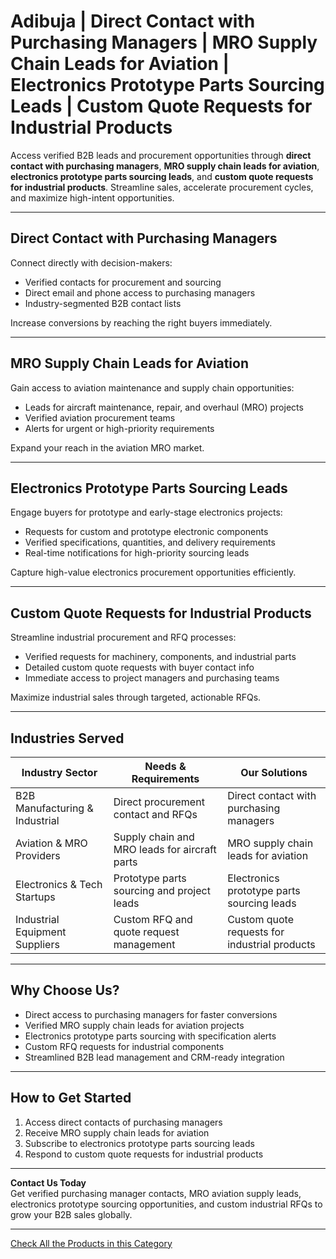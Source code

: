 # Adibuja | Direct Contact with Purchasing Managers | MRO Supply Chain Leads for Aviation | Electronics Prototype Parts Sourcing Leads | Custom Quote Requests for Industrial Products

Access verified B2B leads and procurement opportunities through **direct contact with purchasing managers**, **MRO supply chain leads for aviation**, **electronics prototype parts sourcing leads**, and **custom quote requests for industrial products**. Streamline sales, accelerate procurement cycles, and maximize high-intent opportunities.

---

## Direct Contact with Purchasing Managers

Connect directly with decision-makers:

- Verified contacts for procurement and sourcing  
- Direct email and phone access to purchasing managers  
- Industry-segmented B2B contact lists  

Increase conversions by reaching the right buyers immediately.

---

## MRO Supply Chain Leads for Aviation

Gain access to aviation maintenance and supply chain opportunities:

- Leads for aircraft maintenance, repair, and overhaul (MRO) projects  
- Verified aviation procurement teams  
- Alerts for urgent or high-priority requirements  

Expand your reach in the aviation MRO market.

---

## Electronics Prototype Parts Sourcing Leads

Engage buyers for prototype and early-stage electronics projects:

- Requests for custom and prototype electronic components  
- Verified specifications, quantities, and delivery requirements  
- Real-time notifications for high-priority sourcing leads  

Capture high-value electronics procurement opportunities efficiently.

---

## Custom Quote Requests for Industrial Products

Streamline industrial procurement and RFQ processes:

- Verified requests for machinery, components, and industrial parts  
- Detailed custom quote requests with buyer contact info  
- Immediate access to project managers and purchasing teams  

Maximize industrial sales through targeted, actionable RFQs.

---

## Industries Served

| Industry Sector              | Needs & Requirements                              | Our Solutions                                     |
|------------------------------|--------------------------------------------------|--------------------------------------------------|
| B2B Manufacturing & Industrial | Direct procurement contact and RFQs             | Direct contact with purchasing managers         |
| Aviation & MRO Providers     | Supply chain and MRO leads for aircraft parts   | MRO supply chain leads for aviation             |
| Electronics & Tech Startups  | Prototype parts sourcing and project leads      | Electronics prototype parts sourcing leads      |
| Industrial Equipment Suppliers | Custom RFQ and quote request management        | Custom quote requests for industrial products  |

---

## Why Choose Us?

- Direct access to purchasing managers for faster conversions  
- Verified MRO supply chain leads for aviation projects  
- Electronics prototype parts sourcing with specification alerts  
- Custom RFQ requests for industrial components  
- Streamlined B2B lead management and CRM-ready integration  

---

## How to Get Started

1. Access direct contacts of purchasing managers  
2. Receive MRO supply chain leads for aviation  
3. Subscribe to electronics prototype parts sourcing leads  
4. Respond to custom quote requests for industrial products  

---

**Contact Us Today**  
Get verified purchasing manager contacts, MRO aviation supply leads, electronics prototype sourcing opportunities, and custom industrial RFQs to grow your B2B sales globally.

---

[Check All the Products in this Category](https://www.adibuja.com/categories/nsn)
